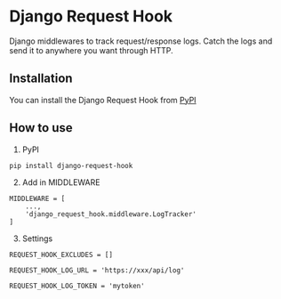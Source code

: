 # Django Request Hook

Django middlewares to track request/response logs. Catch the logs and send it to anywhere you want through HTTP.

## Installation

You can install the Django Request Hook from [PyPI](https://pypi.org/project/django-request-hook/)

## How to use

1. PyPI

```
pip install django-request-hook
```

2. Add in MIDDLEWARE

```
MIDDLEWARE = [
    ...,
    'django_request_hook.middleware.LogTracker'
]
```

3. Settings

```
REQUEST_HOOK_EXCLUDES = []

REQUEST_HOOK_LOG_URL = 'https://xxx/api/log'

REQUEST_HOOK_LOG_TOKEN = 'mytoken'
```
